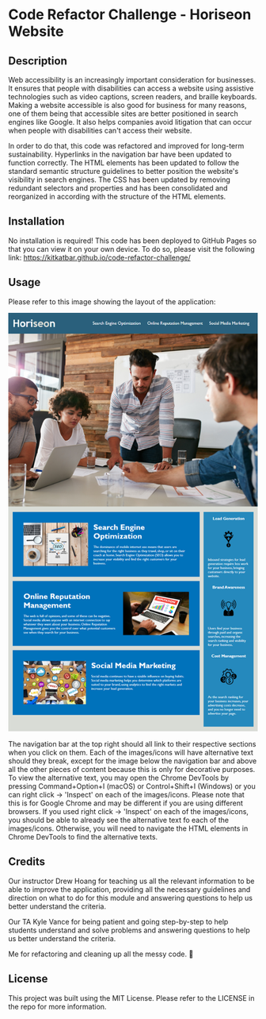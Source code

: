 # Code Refactor Challenge - Horiseon Website

## Description

Web accessibility is an increasingly important consideration for businesses. It ensures that people with disabilities can access a website using assistive technologies such as video captions, screen readers, and braille keyboards. Making a website accessible is also good for business for many reasons, one of them being that accessible sites are better positioned in search engines like Google. It also helps companies avoid litigation that can occur when people with disabilities can't access their website.

In order to do that, this code was refactored and improved for long-term sustainability.  Hyperlinks in the navigation bar have been updated to function correctly.  The HTML elements has been updated to follow the standard semantic structure guidelines to better position the website's visibility in search engines.  The CSS has been updated by removing redundant selectors and properties and has been consolidated and reorganized in according with the structure of the HTML elements.

## Installation

No installation is required!  This code has been deployed to GitHub Pages so that you can view it on your own device.  To do so, please visit the following link: https://kitkatbar.github.io/code-refactor-challenge/

## Usage

Please refer to this image showing the layout of the application: 

![sample layout of website](https://github.com/KitKatBar/code-refactor-challenge/blob/main/assets/images/01-html-css-git-homework-demo.png)

The navigation bar at the top right should all link to their respective sections when you click on them.  Each of the images/icons will have alternative text should they break, except for the image below the navigation bar and above all the other pieces of content because this is only for decorative purposes.  To view the alternative text, you may open the Chrome DevTools by pressing Command+Option+I (macOS) or Control+Shift+I (Windows) or you can right click -> 'Inspect' on each of the images/icons.  Please note that this is for Google Chrome and may be different if you are using different browsers.  If you used right click -> 'Inspect' on each of the images/icons, you should be able to already see the alternative text fo each of the images/icons.  Otherwise, you will need to navigate the HTML elements in Chrome DevTools to find the alternative texts.

## Credits

Our instructor Drew Hoang for teaching us all the relevant information to be able to improve the application, providing all the necessary guidelines and direction on what to do for this module and answering questions to help us better understand the criteria.

Our TA Kyle Vance for being patient and going step-by-step to help students understand and solve problems and answering questions to help us better understand the criteria.

Me for refactoring and cleaning up all the messy code. 🙂

## License

This project was built using the MIT License.  Please refer to the LICENSE in the repo for more information.
